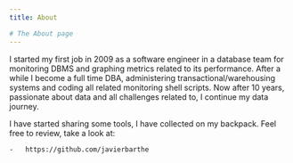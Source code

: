 ```yaml
---
title: About

# The About page
---
```

I started my first job in 2009 as a software engineer in a database team for monitoring DBMS and graphing metrics related to its performance. After a while I become a full time DBA, administering transactional/warehousing systems and coding all related monitoring shell scripts. Now after 10 years, passionate about data and all challenges related to, I continue my data journey.

I have started sharing some tools, I have collected on my backpack. Feel free to review, take a look at:

	-	https://github.com/javierbarthe
